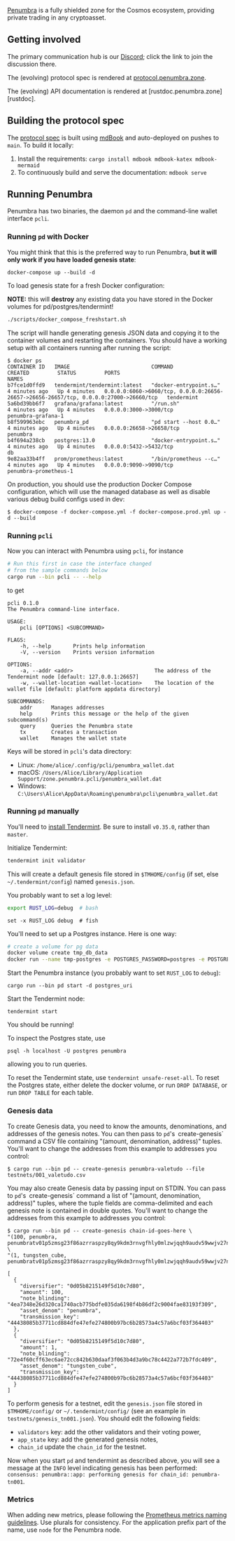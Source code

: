 [Penumbra] is a fully shielded zone for the Cosmos ecosystem, providing private
trading in any cryptoasset.

## Getting involved

The primary communication hub is our [Discord]; click the link to join the
discussion there.

The (evolving) protocol spec is rendered at [protocol.penumbra.zone][protocol].

The (evolving) API documentation is rendered at [rustdoc.penumbra.zone][rustdoc].

## Building the protocol spec

The [protocol spec][protocol] is built using [mdBook] and auto-deployed on
pushes to `main`.  To build it locally:

1. Install the requirements: `cargo install mdbook mdbook-katex mdbook-mermaid`
2. To continuously build and serve the documentation: `mdbook serve`

## Running Penumbra

Penumbra has two binaries, the daemon `pd` and the command-line wallet interface `pcli`.

### Running `pd` with Docker

You might think that this is the preferred way to run Penumbra, **but it will only work if you have loaded genesis state**:
```
docker-compose up --build -d
```

To load genesis state for a fresh Docker configuration:

**NOTE:** this will **destroy** any existing data you have stored in the Docker volumes
for pd/postgres/tendermint!

```bash
./scripts/docker_compose_freshstart.sh
```

The script will handle generating genesis JSON data and copying it to the container volumes
and restarting the containers. You should have a working setup with all containers running
after running the script:

```console
$ docker ps
CONTAINER ID   IMAGE                          COMMAND                  CREATED         STATUS         PORTS                                                                                    NAMES
b7fce1d0ffd9   tendermint/tendermint:latest   "docker-entrypoint.s…"   4 minutes ago   Up 4 minutes   0.0.0.0:6060->6060/tcp, 0.0.0.0:26656-26657->26656-26657/tcp, 0.0.0.0:27000->26660/tcp   tendermint
5a6bd39bb6f7   grafana/grafana:latest         "/run.sh"                4 minutes ago   Up 4 minutes   0.0.0.0:3000->3000/tcp                                                                   penumbra-grafana-1
b8f599963ebc   penumbra_pd                    "pd start --host 0.0…"   4 minutes ago   Up 4 minutes   0.0.0.0:26658->26658/tcp                                                                 penumbra
b4f694a238cb   postgres:13.0                  "docker-entrypoint.s…"   4 minutes ago   Up 4 minutes   0.0.0.0:5432->5432/tcp                                                                   db
9e82aa33b4ff   prom/prometheus:latest         "/bin/prometheus --c…"   4 minutes ago   Up 4 minutes   0.0.0.0:9090->9090/tcp                                                                   penumbra-prometheus-1
```

On production, you should use the production Docker Compose configuration,
which will use the managed database as well as disable various debug build
configs used in dev:

```console
$ docker-compose -f docker-compose.yml -f docker-compose.prod.yml up -d --build
```

### Running `pcli`

Now you can interact with Penumbra using `pcli`, for instance
```bash
# Run this first in case the interface changed
# from the sample commands below
cargo run --bin pcli -- --help
```
to get
```
pcli 0.1.0
The Penumbra command-line interface.

USAGE:
    pcli [OPTIONS] <SUBCOMMAND>

FLAGS:
    -h, --help       Prints help information
    -V, --version    Prints version information

OPTIONS:
    -a, --addr <addr>                          The address of the Tendermint node [default: 127.0.0.1:26657]
    -w, --wallet-location <wallet-location>    The location of the wallet file [default: platform appdata directory]

SUBCOMMANDS:
    addr      Manages addresses
    help      Prints this message or the help of the given subcommand(s)
    query     Queries the Penumbra state
    tx        Creates a transaction
    wallet    Manages the wallet state
```

Keys will be stored in `pcli`'s data directory:

* Linux: `/home/alice/.config/pcli/penumbra_wallet.dat`
* macOS: `/Users/Alice/Library/Application Support/zone.penumbra.pcli/penumbra_wallet.dat`
* Windows: `C:\Users\Alice\AppData\Roaming\penumbra\pcli\penumbra_wallet.dat`

### Running `pd` manually

You'll need to [install Tendermint][tm-install].  Be sure to install `v0.35.0`,
rather than `master`.

Initialize Tendermint:
```bash
tendermint init validator
```

This will create a default genesis file stored in `$TMHOME/config` (if set, else `~/.tendermint/config`) named `genesis.json`.

You probably want to set a log level:
```bash
export RUST_LOG=debug  # bash
```
```fish
set -x RUST_LOG debug  # fish
```

You'll need to set up a Postgres instance.  Here is one way:
```bash
# create a volume for pg data
docker volume create tmp_db_data
docker run --name tmp-postgres -e POSTGRES_PASSWORD=postgres -e POSTGRES_USER=postgres -e POSTGRES_DB=penumbra -p 5432:5432 -v tmp_db_data:/var/lib/postgresql/data -d postgres
```

Start the Penumbra instance (you probably want to set `RUST_LOG` to `debug`):
```
cargo run --bin pd start -d postgres_uri
```
Start the Tendermint node:
```
tendermint start
```

You should be running!  

To inspect the Postgres state, use
```
psql -h localhost -U postgres penumbra
```
allowing you to run queries.

To reset the Tendermint state, use `tendermint unsafe-reset-all`.  To reset the
Postgres state, either delete the docker volume, or run `DROP DATABASE`, or run
`DROP TABLE` for each table.

### Genesis data

To create Genesis data, you need to know the amounts, denominations, and addresses of the genesis notes. You can then pass to `pd`'s` `create-genesis` command a CSV file containing "(amount, denomination, address)" tuples. You'll want to change the addresses from this example to addresses you control:

```console
$ cargo run --bin pd -- create-genesis penumbra-valetudo --file testnets/001_valetudo.csv
```

You may also create Genesis data by passing input on STDIN. You can pass to `pd`'s` `create-genesis` command a list of "(amount, denomination, address)" tuples, where the tuple fields are comma-delimited and each genesis note is contained in double quotes. You'll want to change the addresses from this example to addresses you control:

```console
$ cargo run --bin pd -- create-genesis chain-id-goes-here \
"(100, penumbra, penumbratv01p5zmsg23f86azrraspzy8qy9kdm3rnvgfhly0mlzwjqqh9audv59wwjv27nteuplxezqx4x2j99t2rugst00tp0gz30nugxtuttknrk2ma7sa93d26q2w7gse842z3)" \
"(1, tungsten_cube, penumbratv01p5zmsg23f86azrraspzy8qy9kdm3rnvgfhly0mlzwjqqh9audv59wwjv27nteuplxezqx4x2j99t2rugst00tp0gz30nugxtuttknrk2ma7sa93d26q2w7gse842z3)"

[
  {
    "diversifier": "0d05b8215149f5d10c7d80",
    "amount": 100,
    "note_blinding": "4ea7348e26d320ca1740acb775bdfe035da6198f4b86df2c9004fae83193f309",
    "asset_denom": "penumbra",
    "transmission_key": "44438085b37711cd884dfe47efe274800b97bc6b28573a4c57a6bcf03f364403"
  },
  {
    "diversifier": "0d05b8215149f5d10c7d80",
    "amount": 1,
    "note_blinding": "72e4f60cff63ec6ae72cc842b630daaf3f063b4d3a9bc78c4422a772b7fdc409",
    "asset_denom": "tungsten_cube",
    "transmission_key": "44438085b37711cd884dfe47efe274800b97bc6b28573a4c57a6bcf03f364403"
  }
]
```

To perform genesis for a testnet, edit the `genesis.json` file stored in `$TMHOME/config/` or `~/.tendermint/config/` (see an example in `testnets/genesis_tn001.json`). You should edit the following fields:
* `validators` key: add the other validators and their voting power,
* `app_state` key: add the generated genesis notes,
* `chain_id` update the `chain_id` for the testnet.

Now when you start `pd` and tendermint as described above, you will see a message at the `INFO` level indicating genesis has been performed: `consensus: penumbra::app: performing genesis for chain_id: penumbra-tn001`.

### Metrics

When adding new metrics, please following the [Prometheus metrics naming guidelines](https://prometheus.io/docs/practices/naming/). Use plurals for consistency. For the application prefix part of the name, use `node` for the Penumbra node.

[Discord]: https://discord.gg/hKvkrqa3zC
[Penumbra]: https://penumbra.zone
[protocol]: https://protocol.penumbra.zone
[mdBook]: https://github.com/rust-lang/mdBook
[tm-install]: https://github.com/tendermint/tendermint/blob/master/docs/introduction/install.md#from-source
